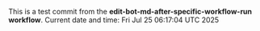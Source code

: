 This is a test commit from the **edit-bot-md-after-specific-workflow-run workflow**.
Current date and time: Fri Jul 25 06:17:04 UTC 2025
